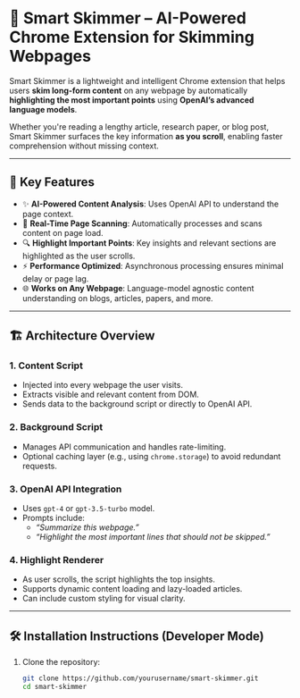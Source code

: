 # 🚀 Smart Skimmer – AI-Powered Chrome Extension for Skimming Webpages

Smart Skimmer is a lightweight and intelligent Chrome extension that helps users **skim long-form content** on any webpage by automatically **highlighting the most important points** using **OpenAI’s advanced language models**.

Whether you're reading a lengthy article, research paper, or blog post, Smart Skimmer surfaces the key information **as you scroll**, enabling faster comprehension without missing context.

---

## 🧠 Key Features

- ✨ **AI-Powered Content Analysis**: Uses OpenAI API to understand the page context.
- 📄 **Real-Time Page Scanning**: Automatically processes and scans content on page load.
- 🔍 **Highlight Important Points**: Key insights and relevant sections are highlighted as the user scrolls.
- ⚡ **Performance Optimized**: Asynchronous processing ensures minimal delay or page lag.
- 🌐 **Works on Any Webpage**: Language-model agnostic content understanding on blogs, articles, papers, and more.

---

## 🏗️ Architecture Overview

### 1. **Content Script**
- Injected into every webpage the user visits.
- Extracts visible and relevant content from DOM.
- Sends data to the background script or directly to OpenAI API.

### 2. **Background Script**
- Manages API communication and handles rate-limiting.
- Optional caching layer (e.g., using `chrome.storage`) to avoid redundant requests.

### 3. **OpenAI API Integration**
- Uses `gpt-4` or `gpt-3.5-turbo` model.
- Prompts include:
  - *“Summarize this webpage.”*
  - *“Highlight the most important lines that should not be skipped.”*

### 4. **Highlight Renderer**
- As user scrolls, the script highlights the top insights.
- Supports dynamic content loading and lazy-loaded articles.
- Can include custom styling for visual clarity.

---

## 🛠️ Installation Instructions (Developer Mode)

1. Clone the repository:
   ```bash
   git clone https://github.com/yourusername/smart-skimmer.git
   cd smart-skimmer
